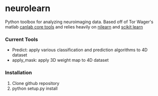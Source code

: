 neurolearn
==========
Python toolbox for analyzing neuroimaging data.  Based off of Tor Wager's matlab <a href=http://wagerlab.colorado.edu/tools>canlab core tools</a> and relies heavily on <a href = http://nilearn.github.io>nilearn</a> and <a href=http://scikit-learn.org/stable/index.html>scikit learn</a>

<h3>Current Tools</h3>
<ul>
<li>Predict: apply various classification and prediction algorithms to 4D dataset</li>
<li>apply_mask: apply 3D weight map to 4D dataset</li>
</ul>

<h3>Installation</h3>
<ol>
<li>Clone github repository</li>
<li>python setup.py install</li>
</ol>
